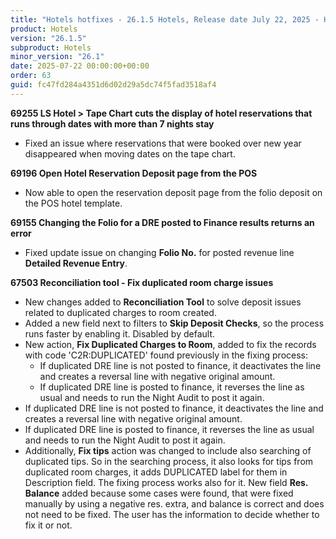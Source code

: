```yaml
---
title: "Hotels hotfixes - 26.1.5 Hotels, Release date July 22, 2025 - Hotfixes"
product: Hotels
version: "26.1.5"
subproduct: Hotels
minor_version: "26.1"
date: 2025-07-22 00:00:00+00:00
order: 63
guid: fc47fd284a4351d6d02d29a5dc74f5fad3518af4
---
```


<strong>69255 LS Hotel > Tape Chart cuts the display of hotel reservations that runs through dates with more than 7 nights stay</strong>
<ul><li>Fixed an issue where reservations that were booked over new year disappeared when moving dates on the tape chart.</li></ul>
<strong>69196 Open Hotel Reservation Deposit page from the POS</strong>
<ul><li>Now able to open the reservation deposit page from the folio deposit on the POS hotel template.</li></ul>
<strong>69155 Changing the Folio for a DRE posted to Finance results returns an error</strong>
<ul><li>Fixed update issue on changing <b>Folio No.</b> for posted revenue line <b>Detailed Revenue Entry</b>.</li></ul>
<strong>67503 Reconciliation tool - Fix duplicated room charge issues</strong>
<ul><li>New changes added to <b>Reconciliation Tool</b> to solve deposit issues related to duplicated charges to room created.</li>
<li>Added a new field next to filters to <b>Skip Deposit Checks</b>, so the process  runs faster by enabling it. Disabled by default.</li>
<li>New action, <b>Fix Duplicated Charges to Room</b>, added to fix the records with code 'C2R:DUPLICATED' found previously in the fixing process:<ul><li>If duplicated DRE line is not posted to finance, it deactivates the line and creates a reversal line with negative original amount.</li><li>If duplicated DRE line is posted to finance, it reverses the line as usual and needs to run the Night Audit to post it again.</li></ul></li>
<li>If duplicated DRE line is not posted to finance, it deactivates the line and creates a reversal line with negative original amount.</li>
<li>If duplicated DRE line is posted to finance, it reverses the line as usual and needs to run the Night Audit to post it again.</li>
<li>Additionally, <b>Fix tips</b> action was changed to include also searching of duplicated tips. So in the searching process, it also looks for tips from duplicated room charges, it adds DUPLICATED label for them in Description field. The fixing process works also for it. New field <b>Res. Balance</b> added because some cases were found, that were fixed manually by using a negative res. extra, and balance is correct and does not need to be fixed. The user has the information to decide whether to fix it or not.</li></ul>
